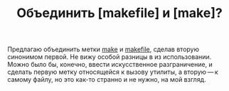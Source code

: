 ﻿---
title: "Объединить [makefile] и [make]?"
se.owner.user_id: 180092
se.owner.display_name: "Ainar-G"
se.owner.link: "https://ru.meta.stackoverflow.com/users/180092/ainar-g"
se.link: "https://ru.meta.stackoverflow.com/questions/10634/%d0%9e%d0%b1%d1%8a%d0%b5%d0%b4%d0%b8%d0%bd%d0%b8%d1%82%d1%8c-makefile-%d0%b8-make"
se.question_id: 10634
se.post_type: question
se.score: 12
---

<p>Предлагаю объединить метки <a href="https://ru.stackoverflow.com/questions/tagged/make" class="post-tag" title="показать вопросы с меткой [make]" rel="tag">make</a> и <a href="https://ru.stackoverflow.com/questions/tagged/makefile" class="post-tag" title="показать вопросы с меткой [makefile]" rel="tag">makefile</a>, сделав вторую
синонимом первой.  Не вижу особой разницы в из использовании.  Можно
было бы, конечно, ввести искусственное разграничение, и сделать первую
метку относящейся к вызову утилиты, а вторую&#x202F;&#x2014;&#x2009;к
самому файлу, но это как-то странно и не нужно, на мой взгляд.</p>
